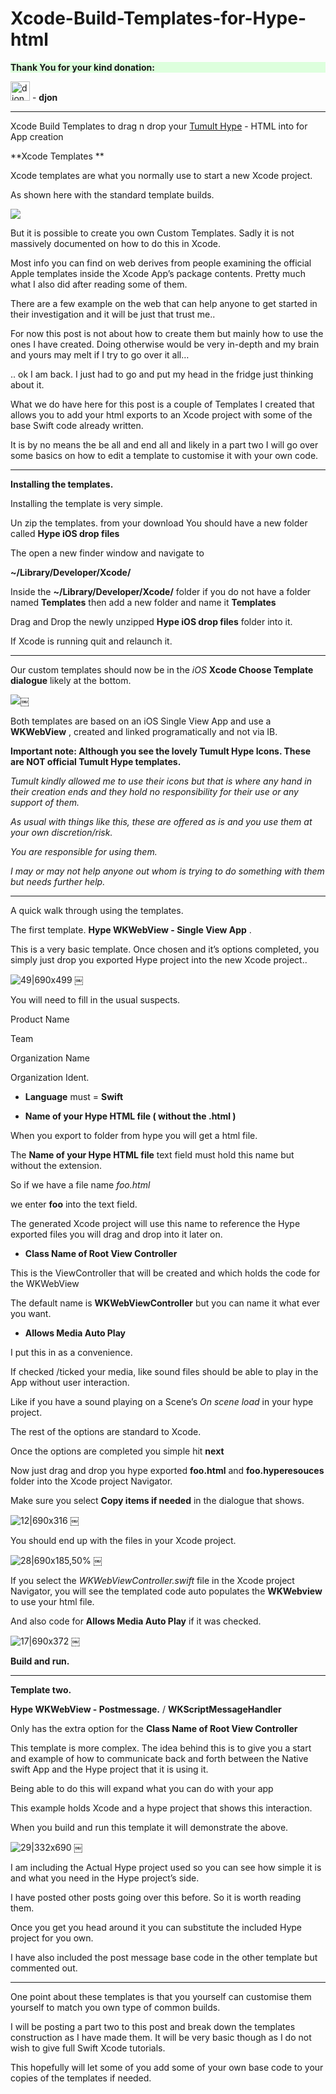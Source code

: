 # Xcode-Build-Templates-for-Hype-html

<div  style='background-color: #ddffdd'><strong>Thank You for your kind donation:</strong></div> 

<img width="31" alt="djon" src="https://user-images.githubusercontent.com/6317734/109671916-68cecd80-7b6c-11eb-9636-d48c97c80a64.png"> - **djon**  
<hr>




Xcode Build Templates to drag n drop your [Tumult Hype](https://tumult.com/ )  - HTML into for App creation




**Xcode Templates **


Xcode templates are what you normally use to start a new Xcode project.

As shown here with the standard template builds.


![](https://forums.tumult.com/uploads/db2156/original/3X/6/6/66730525048e6caf93e9c4c2cff83f18ca15dca4.jpeg)

But it is possible to create you own Custom Templates. Sadly it is not massively documented on how to do this in Xcode.

Most info you can find on web derives from people examining the official Apple templates inside the Xcode App’s package contents. Pretty much what I also did after reading some of them.

There are a few example on the web that can help anyone to get started in their investigation and it will be just that trust me..

For now this post is not about how to create them but mainly how to use the ones I have created. Doing otherwise would be very in-depth and my brain and yours may melt if I try to go over it all…

.. ok I am back. I just had to go and put my head in the fridge just thinking about it.

What we do have here for this post is a couple of Templates I created that allows you to add your html exports to an Xcode project with some of the base Swift code already written.

It is by no means the be all and end all and likely in a part two I will go over some basics on how to edit a template to customise it with your own code.

---


**Installing the templates.**

Installing the template is very simple.

Un zip the templates. from your download You should have a new folder called **Hype iOS drop files**

The open a new finder window and navigate to

**~/Library/Developer/Xcode/**

Inside the **~/Library/Developer/Xcode/** folder if you do not have a folder named **Templates** then add a new folder and name it **Templates**

Drag and Drop the newly unzipped **Hype iOS drop files** folder into it.

If Xcode is running quit and relaunch it.

---

Our custom templates should now be in the *iOS* **Xcode Choose Template dialogue** likely at the bottom.

![](https://forums.tumult.com/uploads/db2156/original/3X/f/f/ff59e4db6a243919acc6413eeaa69a6eb90b9446.jpeg)￼

Both templates are based on an iOS Single View App and use a **WKWebView** , created and linked programatically and not via IB.

**Important note: Although you see the lovely Tumult Hype Icons. These are NOT official Tumult Hype templates.**

*Tumult kindly allowed me to use their icons but that is where any hand in their creation ends and they hold no responsibility for their use or any support of them.*

*As usual with things like this, these are offered as is and you use them at your own discretion/risk.*

*You are responsible for using them.*

*I may or may not help anyone out whom is trying to do something with them but needs further help.*

---

A quick walk through using the templates.

The first template. **Hype WKWebView - Single View App** .

This is a very basic template. Once chosen and it’s options completed, you simply just drop you exported Hype project into the new Xcode project..

![49|690x499](https://forums.tumult.com/uploads/db2156/optimized/3X/4/c/4c678a66a908db5a46e910ac83ada51e360d6bb6_2_1380x998.jpeg) ￼

You will need to fill in the usual suspects.

Product Name

Team

Organization Name

Organization Ident.

* **Language** must = **Swift**

* **Name of your Hype HTML file ( without the .html )**

When you export to folder from hype you will get a html file.

The **Name of your Hype HTML file** text field must hold this name but without the extension.

So if we have a file name *foo.html*

we enter **foo** into the text field.

The generated Xcode project will use this name to reference the Hype exported files you will drag and drop into it later on.

* **Class Name of Root View Controller**

This is the ViewController that will be created and which holds the code for the WKWebView

The default name is **WKWebViewController** but you can name it what ever you want.

* **Allows Media Auto Play**

I put this in as a convenience.

If checked /ticked your media, like sound files should be able to play in the App without user interaction.

Like if you have a sound playing on a Scene’s *On scene load* in your hype project.

The rest of the options are standard to Xcode.

Once the options are completed you simple hit **next**

Now just drag and drop you hype exported **foo.html** and **foo.hyperesouces** folder into the Xcode project Navigator.

Make sure you select **Copy items if needed** in the dialogue that shows.

![12|690x316](https://forums.tumult.com/uploads/db2156/optimized/3X/e/f/ef10bbbf6d5c0879ce279412f10a02750b85179b_2_1380x632.jpeg) ￼

You should end up with the files in your Xcode project.

![28|690x185,50%](https://forums.tumult.com/uploads/db2156/optimized/3X/3/b/3b2156bec7fba8d16d1e731609299856af65f403_2_690x184.jpeg) ￼

If you select the *WKWebViewController.swift* file in the Xcode project Navigator, you will see the templated code auto populates the **WKWebview** to use your html file.

And also code for **Allows Media Auto Play** if it was checked.

![17|690x372](https://forums.tumult.com/uploads/db2156/optimized/3X/0/6/063e2f0c76b556f8b719cd0edc2625f4ad40709f_2_1380x744.jpeg) ￼

**Build and run.**

---

**Template two.**

**Hype WKWebView - Postmessage.** / **WKScriptMessageHandler**

Only has the extra option for the **Class Name of Root View Controller**

This template is more complex. The idea behind this is to give you a start and example of how to communicate back and forth between the Native swift App and the Hype project that it is using it.

Being able to do this will expand what you can do with your app

This example holds Xcode and a hype project that shows this interaction.

When you build and run this template it will demonstrate the above.

![29|332x690](https://forums.tumult.com/uploads/db2156/optimized/3X/d/0/d06a87aed416d5d1e83d53c174cb57d543b0e449_2_664x1380.jpeg) ￼

I am including the Actual Hype project used so you can see how simple it is and what you need in the Hype project’s side.



I have posted other posts going over this before. So it is worth reading them.

Once you get you head around it you can substitute the included Hype project for you own.


I have also included the post message base code in the other template but commented out.

---

One point about these templates is that you yourself can customise them yourself to match you own type of common builds.

I will be posting a part two to this post and break down the templates construction as I have made them. It will be very basic though as I do not wish to give full Swift Xcode tutorials.

This hopefully will let some of you add some of your own base code to your copies of the templates if needed.


